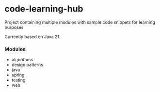 # code-learning-hub

Project containing multiple modules with sample code snippets for learning purposes

Currently based on Java 21.

### Modules

- algorithms
- design patterns
- java
- spring
- testing
- web
